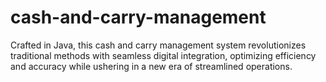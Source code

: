 # cash-and-carry-management
Crafted in Java, this cash and carry management system revolutionizes traditional methods with seamless digital integration, optimizing efficiency and accuracy while ushering in a new era of streamlined operations.
